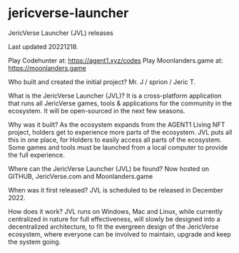 # jericverse-launcher
JericVerse Launcher (JVL) releases

Last updated 20221218.

Play Codehunter at: https://agent1.xyz/codes
Play Moonlanders.game at: https://moonlanders.game

Who built and created the initial project?
Mr. J / sprion / Jeric T.

What is the JericVerse Launcher (JVL)?
It is a cross-platform application that runs all JericVerse games, tools & applications for the community in the ecosystem. It will be open-sourced in the next few seasons.

Why was it built?
As the ecosystem expands from the AGENT1 Living NFT project, holders get to experience more parts of the ecosystem. JVL puts all this in one place, for Holders to easily access all parts of the ecosystem. Some games and tools must be launched from a local computer to provide the full experience.

Where can the JericVerse Launcher (JVL) be found?
Now hosted on GITHUB, JericVerse.com and Moonlanders.game

When was it first released?
JVL is scheduled to be released in December 2022.

How does it work?
JVL runs on Windows, Mac and Linux, while currently centralized in nature for full effectiveness, will slowly be designed into a decentralized architecture, to fit the evergreen design of the JericVerse ecosystem, where everyone can be involved to maintain, upgrade and keep the system going.
